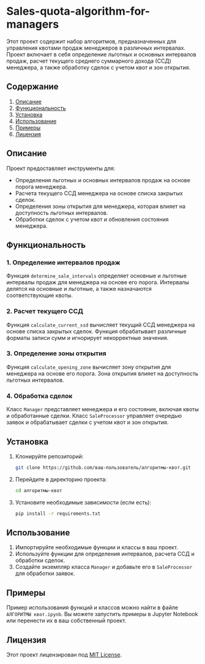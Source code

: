 # Sales-quota-algorithm-for-managers

Этот проект содержит набор алгоритмов, предназначенных для управления квотами продаж менеджеров в различных интервалах. Проект включает в себя определение льготных и основных интервалов продаж, расчет текущего среднего суммарного дохода (ССД) менеджера, а также обработку сделок с учетом квот и зон открытия.

## Содержание

1. [Описание](#описание)
2. [Функциональность](#функциональность)
3. [Установка](#установка)
4. [Использование](#использование)
5. [Примеры](#примеры)
6. [Лицензия](#лицензия)

## Описание

Проект предоставляет инструменты для:

- Определения льготных и основных интервалов продаж на основе порога менеджера.
- Расчета текущего ССД менеджера на основе списка закрытых сделок.
- Определения зоны открытия для менеджера, которая влияет на доступность льготных интервалов.
- Обработки сделок с учетом квот и обновления состояния менеджера.

## Функциональность

### 1. Определение интервалов продаж

Функция `determine_sale_intervals` определяет основные и льготные интервалы продаж для менеджера на основе его порога. Интервалы делятся на основные и льготные, а также назначаются соответствующие квоты.

### 2. Расчет текущего ССД

Функция `calculate_current_ssd` вычисляет текущий ССД менеджера на основе списка закрытых сделок. Функция обрабатывает различные форматы записи сумм и игнорирует некорректные значения.

### 3. Определение зоны открытия

Функция `calculate_opening_zone` вычисляет зону открытия для менеджера на основе его порога. Зона открытия влияет на доступность льготных интервалов.

### 4. Обработка сделок

Класс `Manager` представляет менеджера и его состояние, включая квоты и обработанные сделки. Класс `SaleProcessor` управляет очередью заявок и обрабатывает сделки с учетом квот и зон открытия.

## Установка

1. Клонируйте репозиторий:

   ```bash
   git clone https://github.com/ваш-пользователь/алгоритмы-квот.git
   ```

2. Перейдите в директорию проекта:

   ```bash
   cd алгоритмы-квот
   ```

3. Установите необходимые зависимости (если есть):

   ```bash
   pip install -r requirements.txt
   ```

## Использование

1. Импортируйте необходимые функции и классы в ваш проект.
2. Используйте функции для определения интервалов, расчета ССД и обработки сделок.
3. Создайте экземпляр класса `Manager` и добавьте его в `SaleProcessor` для обработки заявок.

## Примеры

Пример использования функций и классов можно найти в файле `АЛГОРИТМЫ квот.ipynb`. Вы можете запустить примеры в Jupyter Notebook или перенести их в ваш собственный проект.

## Лицензия

Этот проект лицензирован под [MIT License](LICENSE).

